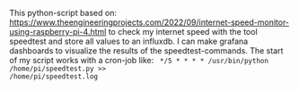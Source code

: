 This python-script based on:
https://www.theengineeringprojects.com/2022/09/internet-speed-monitor-using-raspberry-pi-4.html
to check my internet speed with the tool speedtest and store all values to an influxdb.
I can make grafana dashboards to visualize the results of the speedtest-commands.
The start of my script works with a cron-job like:
<code>
*/5 * * * * /usr/bin/python /home/pi/speedtest.py >> /home/pi/speedtest.log
</code>

